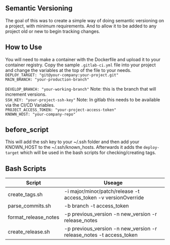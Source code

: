 ## Semantic Versioning
The goal of this was to create a simple way of doing semantic versioning on a project, with minimum requirements. And to allow it
to be added to any project old or new to begin tracking changes.

## How to Use
You will need to make a container with the Dockerfile and upload it to your container registry.
Copy the sample `.gitlab-ci.yml` file into your project and change the variables at the top of the file to your needs. <br />
`DEPLOY_TARGET: "git@your-company:your-project.git"` <br />
`MAIN_BRANCH: "your-production-branch"` <br />

`DEVELOP_BRANCH: "your-working-branch"` Note: this is the branch that will increment versions. <br />
`SSH_KEY: "your-project-ssh-key"` Note: In gitlab this needs to be available via the CI/CD Variables. <br />
`PROJECT_ACCESS_TOKEN: "your-project-access-token"` <br />
`KNOWN_HOST: "your-company-repo"` <br />


## before_script
This will add the ssh key to your ~/.ssh folder and then add your KNOWN_HOST to the ~/.ssh/known_hosts. Afterwards it adds the `deploy-target` which will be used in the bash scripts for checking/creating tags.

## Bash Scripts
Script | Useage 
-------| ------ 
|create_tags.sh| -i major/minor/patch/release -t access_token -v versionOverride |
|parse_commits.sh| -b branch -t access_token |
|format_release_notes| -p previous_version -n new_version -r release_notes|
|create_release.sh| -p previous_version -n new_version -r release_notes -t access_token
